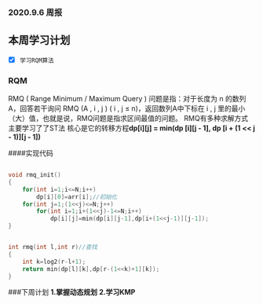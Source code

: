 ### 2020.9.6 周报

## 本周学习计划
- [x] `学习RQM算法`

### RQM
RMQ ( Range Minimum / Maximum Query ) 问题是指：对于长度为 n 的数列 A，回答若干询问 RMQ (A , i , j ) ( i , j ≤ n)，返回数列A中下标在 i , j 里的最小（大）值，也就是说，RMQ问题是指求区间最值的问题。
RMQ有多种求解方式 主要学习了了ST法
核心是它的转移方程**dp[i][j] = min(dp [i][j - 1], dp [i + (1 << j - 1)][j - 1])**


####实现代码

```c++

void rmq_init()
{
    for(int i=1;i<=N;i++)
        dp[i][0]=arr[i];//初始化
    for(int j=1;(1<<j)<=N;j++)
        for(int i=1;i+(1<<j)-1<=N;i++)
            dp[i][j]=min(dp[i][j-1],dp[i+(1<<j-1)][j-1]);
}


int rmq(int l,int r)//查找
{
    int k=log2(r-l+1);
    return min(dp[l][k],dp[r-(1<<k)+1][k]);
}
```
###下周计划
**1.掌握动态规划**
**2.学习KMP**